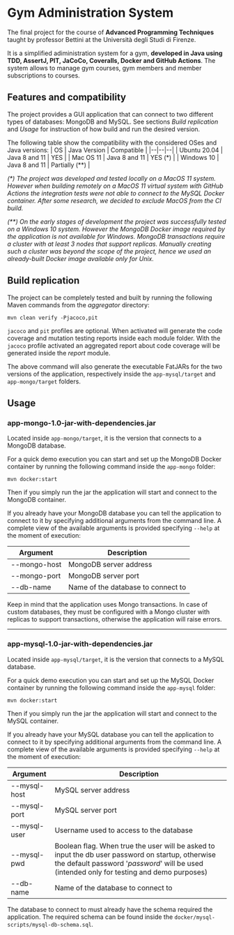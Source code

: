 # Gym Administration System
The final project for the course of **Advanced Programming Techniques** taught by professor Bettini at the Università degli Studi di Firenze.

It is a simplified adiministration system for a gym, **developed in Java using TDD, AssertJ, PIT, JaCoCo, Coveralls, Docker and GitHub Actions**. The system allows to manage gym courses, gym members and member subscriptions to courses.

## Features and compatibility
The project provides a GUI application that can connect to two different types of databases: MongoDB and MySQL. See sections _Build replication_ and _Usage_ for instruction of how build and run the desired version.

The following table show the compatibility with the considered OSes and Java versions:
| OS | Java Version | Compatible |
|--|--|--|
| Ubuntu 20.04 | Java 8 and 11 | YES |
| Mac OS 11 | Java 8 and 11 | YES (*) |
| Windows 10 | Java 8 and 11 | Partially (**) |

_(*) The project was developed and tested locally on a MacOS 11 system. However when building remotely on a MacOS 11 virtual system with GitHub Actions the integration tests were not able to connect to the MySQL Docker container. After some research, we decided to exclude MacOS from the CI build._

_(**) On the early stages of development the project was successfully tested on a Windows 10 system. However the MongoDB Docker image required by the application is not available for Windows. MongoDB transactions require a cluster with at least 3 nodes that support replicas. Manually creating such a cluster was beyond the scope of the project, hence we used an already-built Docker image available only for Unix._

## Build replication
The project can be completely tested and built by running the following Maven commands from the _aggregator_ directory:

`mvn clean verify -Pjacoco,pit`

`jacoco` and `pit` profiles are optional. When activated will generate the code coverage and mutation testing reports inside each module folder. With the `jacoco` profile activated an aggregated report about code coverage will be generated inside the _report_ module.

The above command will also generate the executable FatJARs for the two versions of the application, respectively inside the `app-mysql/target` and `app-mongo/target` folders.

## Usage
### app-mongo-1.0-jar-with-dependencies.jar
Located inside `app-mongo/target`, it is the version that connects to a MongoDB database.

For a quick demo execution you can start and set up the MongoDB Docker container by running the following command inside the `app-mongo` folder:

`mvn docker:start`

Then if you simply run the jar the application will start and connect to the MongoDB container.

If you already have your MongoDB database you can tell the application to connect to it by specifying additional arguments from the command line.
A complete view of the available arguments is provided specifying `--help` at the moment of execution:

| Argument | Description |
| -- | -- |
| --mongo-host | MongoDB server address |
| --mongo-port | MongoDB server port |
| --db-name | Name of the database to connect to |

Keep in mind that the application uses Mongo transactions. In case of custom databases, they must be configured with a Mongo cluster with replicas to support transactions, otherwise the application will raise errors.

---

### app-mysql-1.0-jar-with-dependencies.jar
Located inside `app-mysql/target`, it is the version that connects to a MySQL database.

For a quick demo execution you can start and set up the MySQL Docker container by running the following command inside the `app-mysql` folder:

`mvn docker:start`

Then if you simply run the jar the application will start and connect to the MySQL container.

If you already have your MySQL database you can tell the application to connect to it by specifying additional arguments from the command line.
A complete view of the available arguments is provided specifying `--help` at the moment of execution:

| Argument | Description |
| -- | -- |
| --mysql-host | MySQL server address |
| --mysql-port | MySQL server port |
| --mysql-user | Username used to access to the database |
| --mysql-pwd | Boolean flag. When true the user will be asked to input the db user password on startup, otherwise the default password '_password_' will be used (intended only for testing and demo purposes) |
| --db-name | Name of the database to connect to |

The database to connect to must already have the schema required the application. The required schema can be found inside the `docker/mysql-scripts/mysql-db-schema.sql`.
